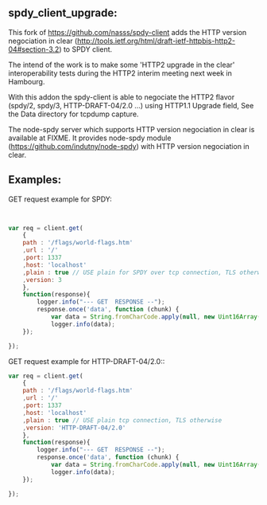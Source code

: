 spdy_client_upgrade:
-------------------

This fork of https://github.com/nasss/spdy-client adds the HTTP version negociation in clear (http://tools.ietf.org/html/draft-ietf-httpbis-http2-04#section-3.2) to SPDY client.

The intend of the work is to make some 'HTTP2 upgrade in the clear' interoperability tests during the HTTP2 interim meeting next week in Hambourg. 

With this addon the spdy-client is able to negociate the HTTP2 flavor (spdy/2, spdy/3, HTTP-DRAFT-04/2.0 ...) using HTTP1.1 Upgrade field, See the Data directory for tcpdump capture.


The node-spdy server which supports HTTP version negociation in clear is available at FIXME. 
It provides node-spdy module (https://github.com/indutny/node-spdy) with HTTP version negociation in clear.

 

Examples:
--------

GET request example for SPDY:
```javascript

 
var req = client.get(
    {
	path : '/flags/world-flags.htm'
	,url : '/'
	,port: 1337
	,host: 'localhost'
	,plain : true // USE plain for SPDY over tcp connection, TLS otherwise
	,version: 3  
    },
    function(response){
	    logger.info("--- GET  RESPONSE --");
	    response.once('data', function (chunk) {
		    var data = String.fromCharCode.apply(null, new Uint16Array(chunk));
		    logger.info(data);          
	});    

});
```

GET request example for HTTP-DRAFT-04/2.0::

```javascript
var req = client.get(
    {
	path : '/flags/world-flags.htm'
	,url : '/'
	,port: 1337
	,host: 'localhost'
	,plain : true // USE plain tcp connection, TLS otherwise
	,version: 'HTTP-DRAFT-04/2.0' 
    },
    function(response){
	    logger.info("--- GET  RESPONSE --");
	    response.once('data', function (chunk) {
		    var data = String.fromCharCode.apply(null, new Uint16Array(chunk));
		    logger.info(data);          
	});    

}); 
```